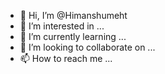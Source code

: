 - 👋 Hi, I’m @Himanshumeht
- 👀 I’m interested in ...
- 🌱 I’m currently learning ...
- 💞️ I’m looking to collaborate on ...
- 📫 How to reach me ...

<!---
Himanshumeht/Himanshumeht is a ✨ special ✨ repository because its `README.md` (this file) appears on your GitHub profile.
You can click the Preview link to take a look at your changes.
--->
